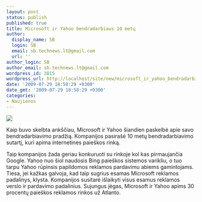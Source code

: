 ```yaml
---
layout: post
status: publish
published: true
title: Microsoft ir Yahoo bendradarbiaus 10 metų
author:
  display_name: SB
  login: SB
  email: sb.technews.lt@gmail.com
  url: ''
author_login: SB
author_email: sb.technews.lt@gmail.com
wordpress_id: 3815
wordpress_url: http://localhost/site/new/microsoft_ir_yahoo_bendradarbiaus_10_metu/
date: '2009-07-29 18:58:29 +0300'
date_gmt: '2009-07-29 18:58:29 +0300'
categories:
- Naujienos
---
```

<div class="imgright"><img src="http://tbn0.google.com/images?q=tbn:QQBoJRr2c4RBVM:http://www.ifcci.com/docs/newsletters/business_newsletters/2008/may/microsoft_yahoo_070724_ms.jpg"  /></div>
<p>Kaip buvo skelbta ankščiau, Microsoft ir Yahoo šiandien paskelbė apie savo bendradarbiavimo pradžią. Kompanijos pasirašė 10 metų bendradarbiavimo sutartį, kuri apima internetinės paieškos rinką.</p>
<p>Taip kompanijos žada geriau konkuruoti su rinkoje kol kas pirmaujančia Google. Yahoo nuo šiol naudosis Bing paieškos sistemos varikliu, o tuo tarpu Yahoo rūpinsis papildomos reklamos pardavimu abiems gamintojams. Tiesa, jei kažkas galvoja, kad taip sugrius esamas Microsoft reklamos padalinys, klysta. Kompanijos susitarė išlaikyti visus esamus reklamos verslo ir pardavimo padalinius. Sujungus jėgas, Microsoft ir Yahoo apims 30 procentų paieškos reklamos rinkos už Atlanto.<br /></p>
